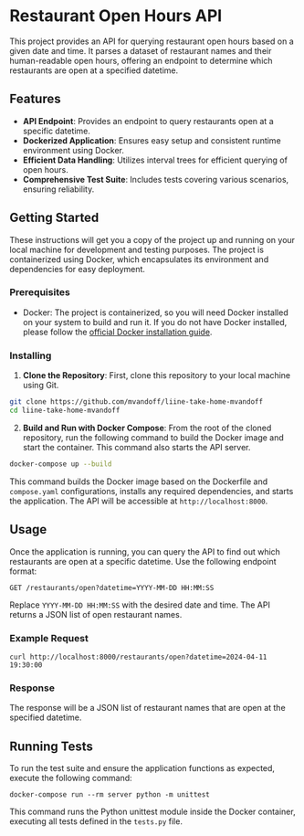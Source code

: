 # Restaurant Open Hours API

This project provides an API for querying restaurant open hours based on a given date and time. It parses a dataset of restaurant names and their human-readable open hours, offering an endpoint to determine which restaurants are open at a specified datetime.

## Features

-   **API Endpoint**: Provides an endpoint to query restaurants open at a specific datetime.
-   **Dockerized Application**: Ensures easy setup and consistent runtime environment using Docker.
-   **Efficient Data Handling**: Utilizes interval trees for efficient querying of open hours.
-   **Comprehensive Test Suite**: Includes tests covering various scenarios, ensuring reliability.

## Getting Started

These instructions will get you a copy of the project up and running on your local machine for development and testing purposes. The project is containerized using Docker, which encapsulates its environment and dependencies for easy deployment.

### Prerequisites

-   Docker: The project is containerized, so you will need Docker installed on your system to build and run it. If you do not have Docker installed, please follow the [official Docker installation guide](https://docs.docker.com/get-docker/).

### Installing

1. **Clone the Repository**: First, clone this repository to your local machine using Git.

```sh
git clone https://github.com/mvandoff/liine-take-home-mvandoff
cd liine-take-home-mvandoff
```

2.  **Build and Run with Docker Compose**: From the root of the cloned repository, run the following command to build the Docker image and start the container. This command also starts the API server.

```sh
docker-compose up --build
```

This command builds the Docker image based on the Dockerfile and `compose.yaml` configurations, installs any required dependencies, and starts the application. The API will be accessible at `http://localhost:8000`.

## Usage

Once the application is running, you can query the API to find out which restaurants are open at a specific datetime. Use the following endpoint format:

`GET /restaurants/open?datetime=YYYY-MM-DD HH:MM:SS`

Replace `YYYY-MM-DD HH:MM:SS` with the desired date and time. The API returns a JSON list of open restaurant names.

### Example Request

`curl http://localhost:8000/restaurants/open?datetime=2024-04-11 19:30:00`

### Response

The response will be a JSON list of restaurant names that are open at the specified datetime.

## Running Tests

To run the test suite and ensure the application functions as expected, execute the following command:

`docker-compose run --rm server python -m unittest`

This command runs the Python unittest module inside the Docker container, executing all tests defined in the `tests.py` file.
